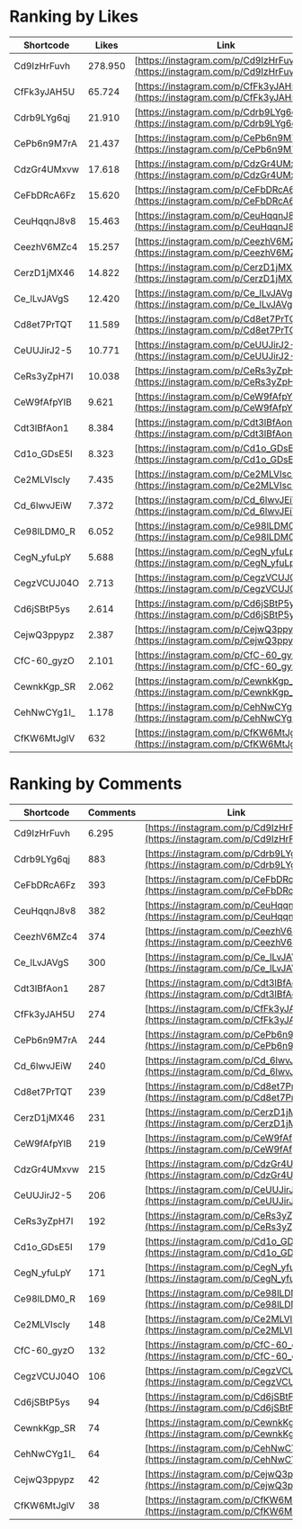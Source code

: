 # Ranking by Likes

| Shortcode   | Likes   | Link |
| ----        | ----    | ---- |
| Cd9IzHrFuvh | 278.950 | [https://instagram.com/p/Cd9IzHrFuvh](https://instagram.com/p/Cd9IzHrFuvh0) |
| CfFk3yJAH5U | 65.724  | [https://instagram.com/p/CfFk3yJAH5U](https://instagram.com/p/CfFk3yJAH5U0) |
| Cdrb9LYg6qj | 21.910  | [https://instagram.com/p/Cdrb9LYg6qj](https://instagram.com/p/Cdrb9LYg6qj0) |
| CePb6n9M7rA | 21.437  | [https://instagram.com/p/CePb6n9M7rA](https://instagram.com/p/CePb6n9M7rA0) |
| CdzGr4UMxvw | 17.618  | [https://instagram.com/p/CdzGr4UMxvw](https://instagram.com/p/CdzGr4UMxvw0) |
| CeFbDRcA6Fz | 15.620  | [https://instagram.com/p/CeFbDRcA6Fz](https://instagram.com/p/CeFbDRcA6Fz0) |
| CeuHqqnJ8v8 | 15.463  | [https://instagram.com/p/CeuHqqnJ8v8](https://instagram.com/p/CeuHqqnJ8v80) |
| CeezhV6MZc4 | 15.257  | [https://instagram.com/p/CeezhV6MZc4](https://instagram.com/p/CeezhV6MZc40) |
| CerzD1jMX46 | 14.822  | [https://instagram.com/p/CerzD1jMX46](https://instagram.com/p/CerzD1jMX460) |
| Ce_lLvJAVgS | 12.420  | [https://instagram.com/p/Ce_lLvJAVgS](https://instagram.com/p/Ce_lLvJAVgS0) |
| Cd8et7PrTQT | 11.589  | [https://instagram.com/p/Cd8et7PrTQT](https://instagram.com/p/Cd8et7PrTQT0) |
| CeUUJirJ2-5 | 10.771  | [https://instagram.com/p/CeUUJirJ2-5](https://instagram.com/p/CeUUJirJ2-50) |
| CeRs3yZpH7I | 10.038  | [https://instagram.com/p/CeRs3yZpH7I](https://instagram.com/p/CeRs3yZpH7I0) |
| CeW9fAfpYIB | 9.621   | [https://instagram.com/p/CeW9fAfpYIB](https://instagram.com/p/CeW9fAfpYIB0) |
| Cdt3lBfAon1 | 8.384   | [https://instagram.com/p/Cdt3lBfAon1](https://instagram.com/p/Cdt3lBfAon10) |
| Cd1o_GDsE5I | 8.323   | [https://instagram.com/p/Cd1o_GDsE5I](https://instagram.com/p/Cd1o_GDsE5I0) |
| Ce2MLVIscIy | 7.435   | [https://instagram.com/p/Ce2MLVIscIy](https://instagram.com/p/Ce2MLVIscIy0) |
| Cd_6lwvJEiW | 7.372   | [https://instagram.com/p/Cd_6lwvJEiW](https://instagram.com/p/Cd_6lwvJEiW0) |
| Ce98lLDM0_R | 6.052   | [https://instagram.com/p/Ce98lLDM0_R](https://instagram.com/p/Ce98lLDM0_R0) |
| CegN_yfuLpY | 5.688   | [https://instagram.com/p/CegN_yfuLpY](https://instagram.com/p/CegN_yfuLpY0) |
| CegzVCUJ04O | 2.713   | [https://instagram.com/p/CegzVCUJ04O](https://instagram.com/p/CegzVCUJ04O0) |
| Cd6jSBtP5ys | 2.614   | [https://instagram.com/p/Cd6jSBtP5ys](https://instagram.com/p/Cd6jSBtP5ys0) |
| CejwQ3ppypz | 2.387   | [https://instagram.com/p/CejwQ3ppypz](https://instagram.com/p/CejwQ3ppypz0) |
| CfC-60_gyzO | 2.101   | [https://instagram.com/p/CfC-60_gyzO](https://instagram.com/p/CfC-60_gyzO0) |
| CewnkKgp_SR | 2.062   | [https://instagram.com/p/CewnkKgp_SR](https://instagram.com/p/CewnkKgp_SR0) |
| CehNwCYg1I_ | 1.178   | [https://instagram.com/p/CehNwCYg1I_](https://instagram.com/p/CehNwCYg1I_0) |
| CfKW6MtJglV | 632     | [https://instagram.com/p/CfKW6MtJglV](https://instagram.com/p/CfKW6MtJglV0) |


# Ranking by Comments

| Shortcode   | Comments | Link |
| ----        | ----     | ---- |
| Cd9IzHrFuvh | 6.295    | [https://instagram.com/p/Cd9IzHrFuvh](https://instagram.com/p/Cd9IzHrFuvh0) |
| Cdrb9LYg6qj | 883      | [https://instagram.com/p/Cdrb9LYg6qj](https://instagram.com/p/Cdrb9LYg6qj0) |
| CeFbDRcA6Fz | 393      | [https://instagram.com/p/CeFbDRcA6Fz](https://instagram.com/p/CeFbDRcA6Fz0) |
| CeuHqqnJ8v8 | 382      | [https://instagram.com/p/CeuHqqnJ8v8](https://instagram.com/p/CeuHqqnJ8v80) |
| CeezhV6MZc4 | 374      | [https://instagram.com/p/CeezhV6MZc4](https://instagram.com/p/CeezhV6MZc40) |
| Ce_lLvJAVgS | 300      | [https://instagram.com/p/Ce_lLvJAVgS](https://instagram.com/p/Ce_lLvJAVgS0) |
| Cdt3lBfAon1 | 287      | [https://instagram.com/p/Cdt3lBfAon1](https://instagram.com/p/Cdt3lBfAon10) |
| CfFk3yJAH5U | 274      | [https://instagram.com/p/CfFk3yJAH5U](https://instagram.com/p/CfFk3yJAH5U0) |
| CePb6n9M7rA | 244      | [https://instagram.com/p/CePb6n9M7rA](https://instagram.com/p/CePb6n9M7rA0) |
| Cd_6lwvJEiW | 240      | [https://instagram.com/p/Cd_6lwvJEiW](https://instagram.com/p/Cd_6lwvJEiW0) |
| Cd8et7PrTQT | 239      | [https://instagram.com/p/Cd8et7PrTQT](https://instagram.com/p/Cd8et7PrTQT0) |
| CerzD1jMX46 | 231      | [https://instagram.com/p/CerzD1jMX46](https://instagram.com/p/CerzD1jMX460) |
| CeW9fAfpYIB | 219      | [https://instagram.com/p/CeW9fAfpYIB](https://instagram.com/p/CeW9fAfpYIB0) |
| CdzGr4UMxvw | 215      | [https://instagram.com/p/CdzGr4UMxvw](https://instagram.com/p/CdzGr4UMxvw0) |
| CeUUJirJ2-5 | 206      | [https://instagram.com/p/CeUUJirJ2-5](https://instagram.com/p/CeUUJirJ2-50) |
| CeRs3yZpH7I | 192      | [https://instagram.com/p/CeRs3yZpH7I](https://instagram.com/p/CeRs3yZpH7I0) |
| Cd1o_GDsE5I | 179      | [https://instagram.com/p/Cd1o_GDsE5I](https://instagram.com/p/Cd1o_GDsE5I0) |
| CegN_yfuLpY | 171      | [https://instagram.com/p/CegN_yfuLpY](https://instagram.com/p/CegN_yfuLpY0) |
| Ce98lLDM0_R | 169      | [https://instagram.com/p/Ce98lLDM0_R](https://instagram.com/p/Ce98lLDM0_R0) |
| Ce2MLVIscIy | 148      | [https://instagram.com/p/Ce2MLVIscIy](https://instagram.com/p/Ce2MLVIscIy0) |
| CfC-60_gyzO | 132      | [https://instagram.com/p/CfC-60_gyzO](https://instagram.com/p/CfC-60_gyzO0) |
| CegzVCUJ04O | 106      | [https://instagram.com/p/CegzVCUJ04O](https://instagram.com/p/CegzVCUJ04O0) |
| Cd6jSBtP5ys | 94       | [https://instagram.com/p/Cd6jSBtP5ys](https://instagram.com/p/Cd6jSBtP5ys0) |
| CewnkKgp_SR | 74       | [https://instagram.com/p/CewnkKgp_SR](https://instagram.com/p/CewnkKgp_SR0) |
| CehNwCYg1I_ | 64       | [https://instagram.com/p/CehNwCYg1I_](https://instagram.com/p/CehNwCYg1I_0) |
| CejwQ3ppypz | 42       | [https://instagram.com/p/CejwQ3ppypz](https://instagram.com/p/CejwQ3ppypz0) |
| CfKW6MtJglV | 38       | [https://instagram.com/p/CfKW6MtJglV](https://instagram.com/p/CfKW6MtJglV0) |
